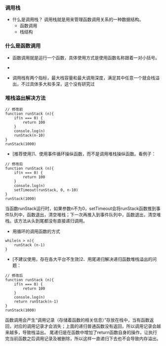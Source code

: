 ### 调用栈
- 什么是调用栈？
调用栈就是用来管理函数调用关系的一种数据结构。
    - 函数调用
    - 栈结构

### 什么是函数调用
- 函数调用就是运行一个函数，具体使用方式是使用函数名称跟着一对小括号。
- 

- 调用栈有两个指标，最大栈容量和最大调用深度，满足其中任意一个就会栈溢出，不过具体多大和多深，这个没有研究过


### 堆栈溢出解决方法
```
// 修改前
function runStack (n){
    if(n === 0) {
        return 100
    }
    console.log(n)
    runStack(n-10)
}
runStack(1000)
```
- [推荐使用]1、使用事件循环操纵函数，而不是调用堆栈操纵函数。看例子：
```
// 修改后
function runStack (n){
    if(n === 0) {
        return 100
    }
    console.log(n)
    setTimeout(runStack, 0, n-10)
}
runStack(1000)
```
当函数runStack运行时，如果参数n不为0，setTimeout会将runStack函数推到事件队列中，函数退出，清空堆栈；下一次再推入到事件队列中，函数退出，清空堆栈。该方法从头到尾都没有直接递归调用。

- 用循环的调用函数的方式
```
while(n > n){
    runStack (n-1)
}
```

- [不建议使用，存在各大平台不生效]2、用尾递归解决递归函数堆栈溢出的问题：
```
// 修改后
function runStack (n){
    if(n === 0) {
        return 100
    }
    console.log(n)
    return runStack(n-1)
}
runStack(1000)
```
函数调用会产生“调用记录（存储着函数的相关信息）”存放在栈中，当有函数返回，对应的调用记录才会消失；上面的递归普通函数没有返回，所以调用记录会越来越多，导致栈溢出。
尾递归是在函数中增加了return函数自身的操作，让执行完当前函数之后调用记录及被删除，所以这样一直递归下去也不会导致内存溢出。


